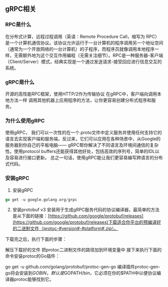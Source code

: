 ## gRPC相关

### RPC是什么
在分布式计算，远程过程调用（英语：Remote Procedure Call，缩写为 RPC）是一个计算机通信协议。该协议允许运行于一台计算机的程序调用另一个地址空间（通常为一个开放网络的一台计算机）的子程序，而程序员就像调用本地程序一样，无需额外地为这个交互作用编程（无需关注细节）。RPC是一种服务器-客户端（Client/Server）模式，经典实现是一个通过发送请求-接受回应进行信息交互的系统。
### gRPC是什么
开源的高性能RPC框架，使用HTTP/2作为传输协议
在gRPC中，客户端向调用本地方法一样 调用其他机器上应用程序的方法，让你更容易创建分布式程序和服务。

### 为什么使用gRPC
使用gRPC， 我们可以一次性的在一个.proto文件中定义服务并使用任何支持它的语言去实现客户端和服务端，反过来，它们可以应用在各种场景中，从Google的服务器到你自己的平板电脑—— gRPC帮你解决了不同语言及环境间通信的复杂性。使用protocol buffers还能获得其他好处，包括高效的序列号，简单的IDL以及容易进行接口更新。
总之一句话，使用gRPC能让我们更容易编写跨语言的分布式代码。

### 安装gRPC
1. 安装gRPC
```go
go get -u google.golang.org/grpc
```
2. 安装protobuf v3
安装用于生成gRPC服务代码的协议编译器，最简单的方法是从下面的链接：[https://github.com/google/protobuf/releases](https://github.com/google/protobuf/releases)下载适合你平台的预编译好的二进制文件（protoc-#version#-#platform#.zip）。

下载完之后，执行下面的步骤：

解压下载好的文件
把protoc二进制文件的路径加到环境变量中
接下来执行下面的命令安装protoc的Go插件：

go get -u github.com/golang/protobuf/protoc-gen-go
编译插件protoc-gen-go将会安装到$GOBIN，默认是$GOPATH/bin，它必须在你的$PATH中以便协议编译器protoc能够找到它。
